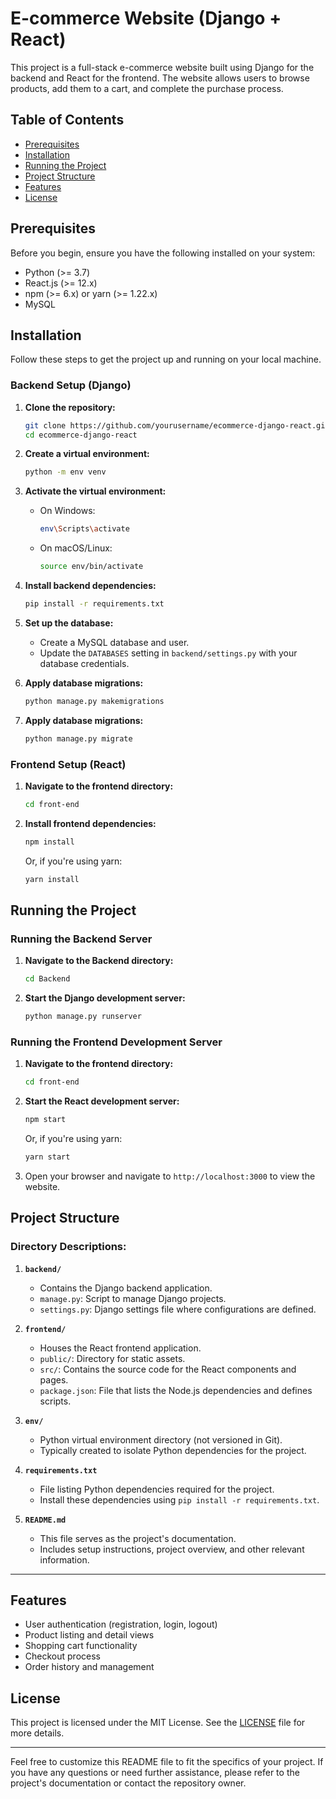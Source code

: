 # E-commerce Website (Django + React)

This project is a full-stack e-commerce website built using Django for the backend and React for the frontend. The website allows users to browse products, add them to a cart, and complete the purchase process.

## Table of Contents
- [Prerequisites](#prerequisites)
- [Installation](#installation)
- [Running the Project](#running-the-project)
- [Project Structure](#project-structure)
- [Features](#features)
- [License](#license)

## Prerequisites

Before you begin, ensure you have the following installed on your system:

- Python (>= 3.7)
- React.js (>= 12.x)
- npm (>= 6.x) or yarn (>= 1.22.x)
- MySQL 

## Installation

Follow these steps to get the project up and running on your local machine.

### Backend Setup (Django)

1. **Clone the repository:**
    ```bash
    git clone https://github.com/yourusername/ecommerce-django-react.git
    cd ecommerce-django-react
    ```

2. **Create a virtual environment:**
    ```bash
    python -m env venv
    ```

3. **Activate the virtual environment:**
    - On Windows:
        ```bash
        env\Scripts\activate
        ```
    - On macOS/Linux:
        ```bash
        source env/bin/activate
        ```

4. **Install backend dependencies:**
    ```bash
    pip install -r requirements.txt
    ```

5. **Set up the database:**
    - Create a MySQL database and user.
    - Update the `DATABASES` setting in `backend/settings.py` with your database credentials.

6. **Apply database migrations:**
    ```bash
    python manage.py makemigrations
    ```

7. **Apply database migrations:**
    ```bash
    python manage.py migrate
    ```



### Frontend Setup (React)

1. **Navigate to the frontend directory:**
    ```bash
    cd front-end
    ```

2. **Install frontend dependencies:**
    ```bash
    npm install
    ```
    Or, if you're using yarn:
    ```bash
    yarn install
    ```

## Running the Project

### Running the Backend Server

1. **Navigate to the Backend directory:**
    ```bash
    cd Backend
    ```

1. **Start the Django development server:**
    ```bash
    python manage.py runserver
    ```

### Running the Frontend Development Server

1. **Navigate to the frontend directory:**
    ```bash
    cd front-end
    ```

2. **Start the React development server:**
    ```bash
    npm start
    ```
    Or, if you're using yarn:
    ```bash
    yarn start
    ```

3. Open your browser and navigate to `http://localhost:3000` to view the website.

## Project Structure


### Directory Descriptions:

1. **`backend/`**
   - Contains the Django backend application.
   - `manage.py`: Script to manage Django projects.
   - `settings.py`: Django settings file where configurations are defined.

2. **`frontend/`**
   - Houses the React frontend application.
   - `public/`: Directory for static assets.
   - `src/`: Contains the source code for the React components and pages.
   - `package.json`: File that lists the Node.js dependencies and defines scripts.

3. **`env/`**
   - Python virtual environment directory (not versioned in Git).
   - Typically created to isolate Python dependencies for the project.

4. **`requirements.txt`**
   - File listing Python dependencies required for the project.
   - Install these dependencies using `pip install -r requirements.txt`.

5. **`README.md`**
   - This file serves as the project's documentation.
   - Includes setup instructions, project overview, and other relevant information.

---


## Features

- User authentication (registration, login, logout)
- Product listing and detail views
- Shopping cart functionality
- Checkout process
- Order history and management

## License

This project is licensed under the MIT License. See the [LICENSE](LICENSE) file for more details.

---

Feel free to customize this README file to fit the specifics of your project. If you have any questions or need further assistance, please refer to the project's documentation or contact the repository owner.
